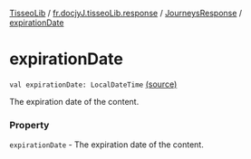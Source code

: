 [TisseoLib](../../index.md) / [fr.docjyJ.tisseoLib.response](../index.md) / [JourneysResponse](index.md) / [expirationDate](./expiration-date.md)

# expirationDate

`val expirationDate: LocalDateTime` [(source)](https://github.com/docjyJ/TisseoLib/tree/master/src/main/kotlin/fr/docjyJ/tisseoLib/response/JourneysResponse.kt#L16)

The expiration date of the content.

### Property

`expirationDate` - The expiration date of the content.